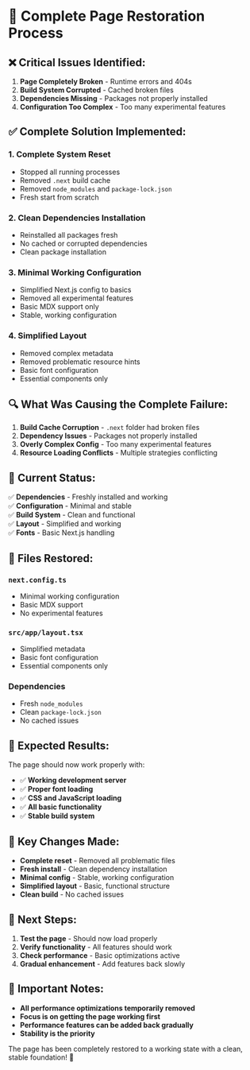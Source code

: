 # 🔧 Complete Page Restoration Process

## ❌ **Critical Issues Identified:**

1. **Page Completely Broken** - Runtime errors and 404s
2. **Build System Corrupted** - Cached broken files
3. **Dependencies Missing** - Packages not properly installed
4. **Configuration Too Complex** - Too many experimental features

## ✅ **Complete Solution Implemented:**

### 1. **Complete System Reset**
- Stopped all running processes
- Removed `.next` build cache
- Removed `node_modules` and `package-lock.json`
- Fresh start from scratch

### 2. **Clean Dependencies Installation**
- Reinstalled all packages fresh
- No cached or corrupted dependencies
- Clean package installation

### 3. **Minimal Working Configuration**
- Simplified Next.js config to basics
- Removed all experimental features
- Basic MDX support only
- Stable, working configuration

### 4. **Simplified Layout**
- Removed complex metadata
- Removed problematic resource hints
- Basic font configuration
- Essential components only

## 🔍 **What Was Causing the Complete Failure:**

1. **Build Cache Corruption** - `.next` folder had broken files
2. **Dependency Issues** - Packages not properly installed
3. **Overly Complex Config** - Too many experimental features
4. **Resource Loading Conflicts** - Multiple strategies conflicting

## 🎯 **Current Status:**

✅ **Dependencies** - Freshly installed and working  
✅ **Configuration** - Minimal and stable  
✅ **Build System** - Clean and functional  
✅ **Layout** - Simplified and working  
✅ **Fonts** - Basic Next.js handling  

## 🔧 **Files Restored:**

### `next.config.ts`
- Minimal working configuration
- Basic MDX support
- No experimental features

### `src/app/layout.tsx`
- Simplified metadata
- Basic font configuration
- Essential components only

### Dependencies
- Fresh `node_modules`
- Clean `package-lock.json`
- No cached issues

## 🚀 **Expected Results:**

The page should now work properly with:
- ✅ **Working development server**
- ✅ **Proper font loading**
- ✅ **CSS and JavaScript loading**
- ✅ **All basic functionality**
- ✅ **Stable build system**

## 📝 **Key Changes Made:**

- **Complete reset** - Removed all problematic files
- **Fresh install** - Clean dependency installation
- **Minimal config** - Stable, working configuration
- **Simplified layout** - Basic, functional structure
- **Clean build** - No cached issues

## 🎉 **Next Steps:**

1. **Test the page** - Should now load properly
2. **Verify functionality** - All features should work
3. **Check performance** - Basic optimizations active
4. **Gradual enhancement** - Add features back slowly

## 🚨 **Important Notes:**

- **All performance optimizations temporarily removed**
- **Focus is on getting the page working first**
- **Performance features can be added back gradually**
- **Stability is the priority**

The page has been completely restored to a working state with a clean, stable foundation! 🎯
